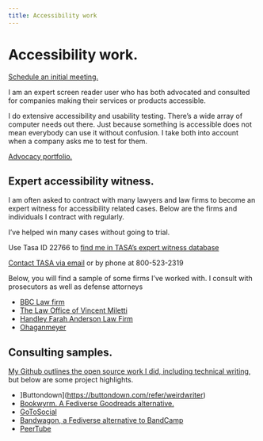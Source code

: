 ```yaml
---
title: Accessibility work
---
```


# Accessibility work.

[Schedule an initial meeting.](https://calendly.com/weirdwriter/60min?back=1)

I am an expert screen reader user who has both advocated and consulted for companies making their services or products accessible.

I do extensive accessibility and usability testing. There’s a wide array of computer needs out there. Just because something is accessible does not mean everybody can use it without confusion. I take both into account when a company asks me to test for them.

[Advocacy portfolio.](/posts/tags/highlights)

## Expert accessibility witness.

I am often asked to contract with many lawyers and law firms to become an expert witness for accessibility related cases. Below are the firms and individuals I contract with regularly.

I’ve helped win many cases without going to trial.

Use Tasa ID 22766 to [find me in TASA’s expert witness database](https://www.tasanet.com/Search-Experts)

[Contact TASA via email](mailto:experts@tasanet.com?subject=Tasa%20ID%3A%2022766&body=I%27m%20interested%20in%20learning%20more%20about%20the%20expert%20with%20the%20Tasa%20ID%2022766%20for%20a%20web%20accessibility%20case.%20Could%20you%20send%20me%20more%20information%20about%20this%20expert%3F) or by phone at 800-523-2319

Below, you will find a sample of some firms I’ve worked with. I consult with prosecutors as well as defense attorneys

- [BBC Law firm](https://www.bbclawfirm.com/)
- [The Law Office of Vincent Miletti](https://milettilaw.com/contact-us)
- [Handley Farah Anderson Law Firm](https://www.hfajustice.com/attorneys/matthew-handley/)
- [Ohaganmeyer](https://ohaganmeyer.com/lawyer/ryan-t-benson/)

## Consulting samples.

[My Github outlines the open source work I did, including technical writing,](https://github.com/rkingett) but below are some project highlights.

* ]Buttondown](https://buttondown.com/refer/weirdwriter)
* [Bookwyrm. A Fediverse Goodreads alternative.](https://joinbookwyrm.com/instances/)
* [GoToSocial](https://gotosocial.org/)
* [Bandwagon, a Fediverse alternative to BandCamp](https://bandwagon.fm/)
* [PeerTube](https://joinpeertube.org/)